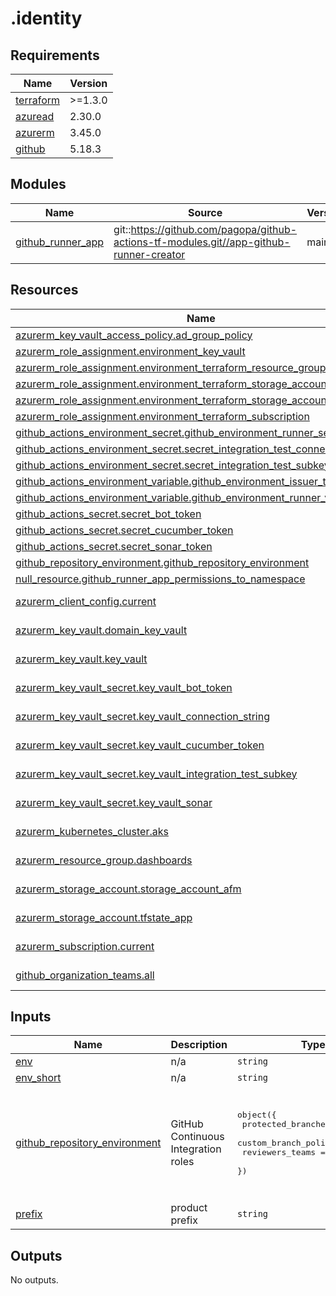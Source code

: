 # .identity

<!-- BEGINNING OF PRE-COMMIT-TERRAFORM DOCS HOOK -->
## Requirements

| Name | Version |
|------|---------|
| <a name="requirement_terraform"></a> [terraform](#requirement\_terraform) | >=1.3.0 |
| <a name="requirement_azuread"></a> [azuread](#requirement\_azuread) | 2.30.0 |
| <a name="requirement_azurerm"></a> [azurerm](#requirement\_azurerm) | 3.45.0 |
| <a name="requirement_github"></a> [github](#requirement\_github) | 5.18.3 |

## Modules

| Name | Source | Version |
|------|--------|---------|
| <a name="module_github_runner_app"></a> [github\_runner\_app](#module\_github\_runner\_app) | git::https://github.com/pagopa/github-actions-tf-modules.git//app-github-runner-creator | main |

## Resources

| Name | Type |
|------|------|
| [azurerm_key_vault_access_policy.ad_group_policy](https://registry.terraform.io/providers/hashicorp/azurerm/3.45.0/docs/resources/key_vault_access_policy) | resource |
| [azurerm_role_assignment.environment_key_vault](https://registry.terraform.io/providers/hashicorp/azurerm/3.45.0/docs/resources/role_assignment) | resource |
| [azurerm_role_assignment.environment_terraform_resource_group_dashboards](https://registry.terraform.io/providers/hashicorp/azurerm/3.45.0/docs/resources/role_assignment) | resource |
| [azurerm_role_assignment.environment_terraform_storage_account_afm](https://registry.terraform.io/providers/hashicorp/azurerm/3.45.0/docs/resources/role_assignment) | resource |
| [azurerm_role_assignment.environment_terraform_storage_account_tfstate_app](https://registry.terraform.io/providers/hashicorp/azurerm/3.45.0/docs/resources/role_assignment) | resource |
| [azurerm_role_assignment.environment_terraform_subscription](https://registry.terraform.io/providers/hashicorp/azurerm/3.45.0/docs/resources/role_assignment) | resource |
| [github_actions_environment_secret.github_environment_runner_secrets](https://registry.terraform.io/providers/integrations/github/5.18.3/docs/resources/actions_environment_secret) | resource |
| [github_actions_environment_secret.secret_integration_test_connection_string](https://registry.terraform.io/providers/integrations/github/5.18.3/docs/resources/actions_environment_secret) | resource |
| [github_actions_environment_secret.secret_integration_test_subkey](https://registry.terraform.io/providers/integrations/github/5.18.3/docs/resources/actions_environment_secret) | resource |
| [github_actions_environment_variable.github_environment_issuer_table](https://registry.terraform.io/providers/integrations/github/5.18.3/docs/resources/actions_environment_variable) | resource |
| [github_actions_environment_variable.github_environment_runner_variables](https://registry.terraform.io/providers/integrations/github/5.18.3/docs/resources/actions_environment_variable) | resource |
| [github_actions_secret.secret_bot_token](https://registry.terraform.io/providers/integrations/github/5.18.3/docs/resources/actions_secret) | resource |
| [github_actions_secret.secret_cucumber_token](https://registry.terraform.io/providers/integrations/github/5.18.3/docs/resources/actions_secret) | resource |
| [github_actions_secret.secret_sonar_token](https://registry.terraform.io/providers/integrations/github/5.18.3/docs/resources/actions_secret) | resource |
| [github_repository_environment.github_repository_environment](https://registry.terraform.io/providers/integrations/github/5.18.3/docs/resources/repository_environment) | resource |
| [null_resource.github_runner_app_permissions_to_namespace](https://registry.terraform.io/providers/hashicorp/null/latest/docs/resources/resource) | resource |
| [azurerm_client_config.current](https://registry.terraform.io/providers/hashicorp/azurerm/3.45.0/docs/data-sources/client_config) | data source |
| [azurerm_key_vault.domain_key_vault](https://registry.terraform.io/providers/hashicorp/azurerm/3.45.0/docs/data-sources/key_vault) | data source |
| [azurerm_key_vault.key_vault](https://registry.terraform.io/providers/hashicorp/azurerm/3.45.0/docs/data-sources/key_vault) | data source |
| [azurerm_key_vault_secret.key_vault_bot_token](https://registry.terraform.io/providers/hashicorp/azurerm/3.45.0/docs/data-sources/key_vault_secret) | data source |
| [azurerm_key_vault_secret.key_vault_connection_string](https://registry.terraform.io/providers/hashicorp/azurerm/3.45.0/docs/data-sources/key_vault_secret) | data source |
| [azurerm_key_vault_secret.key_vault_cucumber_token](https://registry.terraform.io/providers/hashicorp/azurerm/3.45.0/docs/data-sources/key_vault_secret) | data source |
| [azurerm_key_vault_secret.key_vault_integration_test_subkey](https://registry.terraform.io/providers/hashicorp/azurerm/3.45.0/docs/data-sources/key_vault_secret) | data source |
| [azurerm_key_vault_secret.key_vault_sonar](https://registry.terraform.io/providers/hashicorp/azurerm/3.45.0/docs/data-sources/key_vault_secret) | data source |
| [azurerm_kubernetes_cluster.aks](https://registry.terraform.io/providers/hashicorp/azurerm/3.45.0/docs/data-sources/kubernetes_cluster) | data source |
| [azurerm_resource_group.dashboards](https://registry.terraform.io/providers/hashicorp/azurerm/3.45.0/docs/data-sources/resource_group) | data source |
| [azurerm_storage_account.storage_account_afm](https://registry.terraform.io/providers/hashicorp/azurerm/3.45.0/docs/data-sources/storage_account) | data source |
| [azurerm_storage_account.tfstate_app](https://registry.terraform.io/providers/hashicorp/azurerm/3.45.0/docs/data-sources/storage_account) | data source |
| [azurerm_subscription.current](https://registry.terraform.io/providers/hashicorp/azurerm/3.45.0/docs/data-sources/subscription) | data source |
| [github_organization_teams.all](https://registry.terraform.io/providers/integrations/github/5.18.3/docs/data-sources/organization_teams) | data source |

## Inputs

| Name | Description | Type | Default | Required |
|------|-------------|------|---------|:--------:|
| <a name="input_env"></a> [env](#input\_env) | n/a | `string` | n/a | yes |
| <a name="input_env_short"></a> [env\_short](#input\_env\_short) | n/a | `string` | n/a | yes |
| <a name="input_github_repository_environment"></a> [github\_repository\_environment](#input\_github\_repository\_environment) | GitHub Continuous Integration roles | <pre>object({<br>    protected_branches     = bool<br>    custom_branch_policies = bool<br>    reviewers_teams        = list(string)<br>  })</pre> | <pre>{<br>  "custom_branch_policies": true,<br>  "protected_branches": false,<br>  "reviewers_teams": [<br>    "pagopa-tech",<br>    "infrastrutture-admins"<br>  ]<br>}</pre> | no |
| <a name="input_prefix"></a> [prefix](#input\_prefix) | product prefix | `string` | n/a | yes |

## Outputs

No outputs.
<!-- END OF PRE-COMMIT-TERRAFORM DOCS HOOK -->
